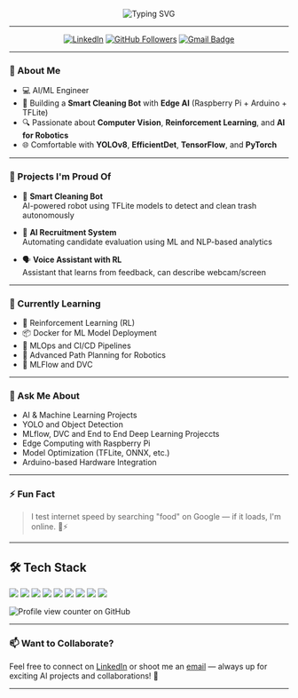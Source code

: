 <div align="center">

![Typing SVG](https://readme-typing-svg.herokuapp.com?font=Fira+Code&weight=500&size=25&pause=3000&color=08F7FE&center=true&vCenter=true&width=500&lines=Hey+%F0%9F%91%8B%2C+I'm+Alyyan+Ahmed!;AI+%7C+ML+%7C+CV;Building+Smart+AI+Systems+for+the+Real+World)

</div>

---

<div align="center">

[![LinkedIn](https://img.shields.io/badge/LinkedIn-blue?style=flat-square&logo=linkedin&logoColor=white)](https://www.linkedin.com/in/alyyan-ahmed-048268363/)
[![GitHub Followers](https://img.shields.io/github/followers/AlyyanAhmed21?label=Follow&style=social)](https://github.com/AlyyanAhmed21)
[![Gmail Badge](https://img.shields.io/badge/Email-D14836?style=flat-square&logo=gmail&logoColor=white)](mailto:your_email@gmail.com)

</div>

---

### 🧠 About Me

- 💻 AI/ML Engineer  
- 🧹 Building a **Smart Cleaning Bot** with **Edge AI** (Raspberry Pi + Arduino + TFLite)  
- 🔍 Passionate about **Computer Vision**, **Reinforcement Learning**, and **AI for Robotics**  
- 🌐 Comfortable with **YOLOv8**, **EfficientDet**, **TensorFlow**, and **PyTorch**

---

### 🔭 Projects I'm Proud Of

- 🤖 **Smart Cleaning Bot**  
  AI-powered robot using TFLite models to detect and clean trash autonomously

- 🧠 **AI Recruitment System**  
  Automating candidate evaluation using ML and NLP-based analytics

- 🗣️ **Voice Assistant with RL**  
  Assistant that learns from feedback, can describe webcam/screen

---

### 🌱 Currently Learning

- 🧠 Reinforcement Learning (RL)  
- 📦 Docker for ML Model Deployment  
- 🚀 MLOps and CI/CD Pipelines  
- 🧭 Advanced Path Planning for Robotics
- 🧠 MLFlow and DVC

---

### 💬 Ask Me About

- AI & Machine Learning Projects  
- YOLO and Object Detection
- MLflow, DVC and End to End Deep Learning Projeccts
- Edge Computing with Raspberry Pi  
- Model Optimization (TFLite, ONNX, etc.)  
- Arduino-based Hardware Integration  

---

### ⚡ Fun Fact

> I test internet speed by searching "food" on Google — if it loads, I'm online. 🍕⚡

---


## 🛠️ Tech Stack

<p align="left">
  <img src="https://img.shields.io/badge/Python-3776AB?style=for-the-badge&logo=python&logoColor=white" />
  <img src="https://img.shields.io/badge/TensorFlow-FF6F00?style=for-the-badge&logo=tensorflow&logoColor=white" />
  <img src="https://img.shields.io/badge/PyTorch-EE4C2C?style=for-the-badge&logo=pytorch&logoColor=white" />
  <img src="https://img.shields.io/badge/TFLite-4285F4?style=for-the-badge&logo=google&logoColor=white" />
  <img src="https://img.shields.io/badge/YOLOv8-000000?style=for-the-badge&logo=YOLO&logoColor=white" />
  <img src="https://img.shields.io/badge/OpenCV-5C3EE8?style=for-the-badge&logo=opencv&logoColor=white" />
  <img src="https://img.shields.io/badge/RaspberryPi-C51A4A?style=for-the-badge&logo=raspberrypi&logoColor=white" />
  <img src="https://img.shields.io/badge/Arduino-00979D?style=for-the-badge&logo=arduino&logoColor=white" />
  <img src="https://img.shields.io/badge/GoogleColab-F9AB00?style=for-the-badge&logo=googlecolab&logoColor=white" />
</p>

![Profile view counter on GitHub](https://komarev.com/ghpvc/?username=AlyyanAhmed21)

---


### 📫 Want to Collaborate?

Feel free to connect on [LinkedIn](https://www.linkedin.com/in/alyyan-ahmed-048268363/) or shoot me an [email](alyyanawan19@gmail.com) — always up for exciting AI projects and collaborations! 🚀

---

